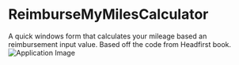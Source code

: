 # ReimburseMyMilesCalculator
A quick windows form that calculates your mileage based an reimbursement input value. Based off the code from Headfirst book.
![Application Image](/ReimburseMyMilesCalculator/master/Ch4MileageCalculator/AppPhoto.jpg)

